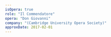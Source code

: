 ```yaml
---
isOpera: true
role: "Il Commendatore"
opera: "Don Giovanni"
company: "(Cambridge University Opera Society)"
approxDate: 2017-02-01
---
```

